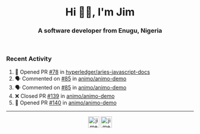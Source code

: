 <h1 align="center">Hi 👋🏾, I'm Jim</h1>
<h3 align="center">A software developer from Enugu, Nigeria</h3>
<br/>
<!-- https://github.com/rahuldkjain/github-profile-readme-generator --!>

<!--  <p align="left"><img src="https://github-readme-stats.vercel.app/api?username=rapaktech&show_icons=true&count_private=true&" alt="rapaktech" /></p> --!>

<!--
Github language stats
<p align="left"><img src="https://github-readme-stats.vercel.app/api/top-langs/?username=rapaktech&layout=compact" alt="rapaktech" /><p>
-->

<!-- Codestats language stats -->
<!-- <p align="left"><img src="https://codestats-readme.vercel.app/api/top-langs/?username=rapaktech&layout=compact&language_count=12" alt="rapaktech" /><p>    --!>
  
<h3>Recent Activity</h3>

<!--START_SECTION:activity-->
1. 💪 Opened PR [#78](https://github.com/hyperledger/aries-javascript-docs/pull/78) in [hyperledger/aries-javascript-docs](https://github.com/hyperledger/aries-javascript-docs)
2. 🗣 Commented on [#85](https://github.com/animo/animo-demo/issues/85) in [animo/animo-demo](https://github.com/animo/animo-demo)
3. 🗣 Commented on [#85](https://github.com/animo/animo-demo/issues/85) in [animo/animo-demo](https://github.com/animo/animo-demo)
4. ❌ Closed PR [#139](https://github.com/animo/animo-demo/pull/139) in [animo/animo-demo](https://github.com/animo/animo-demo)
5. 💪 Opened PR [#140](https://github.com/animo/animo-demo/pull/140) in [animo/animo-demo](https://github.com/animo/animo-demo)
<!--END_SECTION:activity-->

---

<p align="center">
<a href="https://twitter.com/jimezesinachi" target="blank"><img align="center" src="https://cdn.jsdelivr.net/npm/simple-icons@3.0.1/icons/twitter.svg" alt="jimezesinachi" height="30" width="30" /></a>
<a href="https://linkedin.com/in/jimezesinachi" target="blank"><img align="center" src="https://cdn.jsdelivr.net/npm/simple-icons@3.0.1/icons/linkedin.svg" alt="jimezesinachi" height="30" width="30" /></a>
</p>
